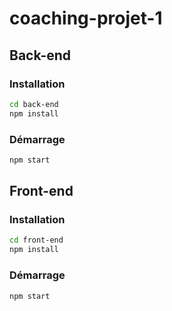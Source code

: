 # coaching-projet-1

## Back-end

### Installation

```bash
cd back-end
npm install
```

### Démarrage

```bash
npm start
```

## Front-end

### Installation

```bash
cd front-end
npm install
```

### Démarrage

```bash
npm start
```


